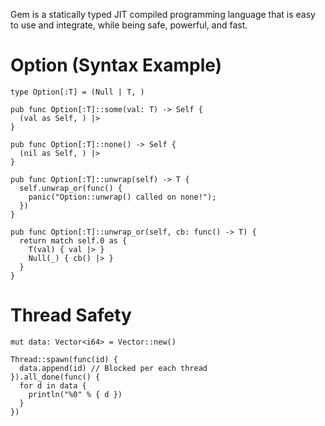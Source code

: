 Gem is a statically typed JIT compiled programming language that is easy to use and integrate, while being safe, powerful, and fast.

# Option (Syntax Example)
``` gem
type Option[:T] = (Null | T, )

pub func Option[:T]::some(val: T) -> Self {
  (val as Self, ) |>
}

pub func Option[:T]::none() -> Self {
  (nil as Self, ) |>
}

pub func Option[:T]::unwrap(self) -> T {
  self.unwrap_or(func() {
    panic("Option::unwrap() called on none!");
  })
}

pub func Option[:T]::unwrap_or(self, cb: func() -> T) {
  return match self.0 as {
    T(val) { val |> }
    Null(_) { cb() |> }
  }
}
```
# Thread Safety
``` gem
mut data: Vector<i64> = Vector::new()

Thread::spawn(func(id) {
  data.append(id) // Blocked per each thread
}).all_done(func() {
  for d in data {
    println("%0" % { d })
  }
})
```
